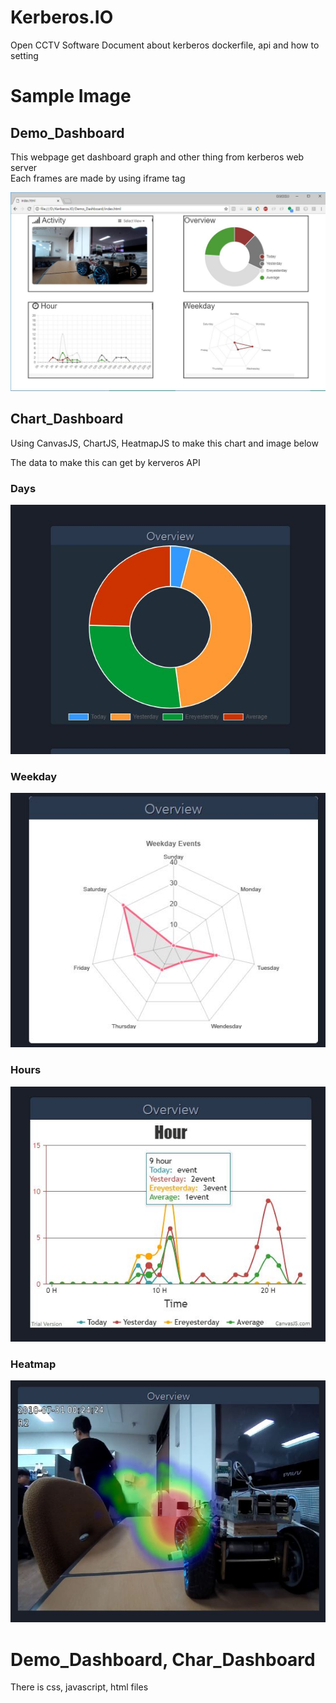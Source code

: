 # Kerberos.IO
Open CCTV Software
Document about kerberos dockerfile, api and how to setting


# Sample Image

## Demo_Dashboard 

This webpage get dashboard graph and other thing from kerberos web server  
Each frames are made by using iframe tag

![Capture](SampleImage/Demo_image.jpg)


## Chart_Dashboard

Using CanvasJS, ChartJS, HeatmapJS to make this chart and image below

The data to make this can get by kerveros API

### Days

![Capture](SampleImage/overview_day.JPG)

### Weekday

![Capture](SampleImage/overview_weekday.JPG)

### Hours

![Capture](SampleImage/overview_hour.JPG)

### Heatmap

![Capture](SampleImage/heatmap.jpg)

# Demo_Dashboard, Char_Dashboard

There is css, javascript, html files


